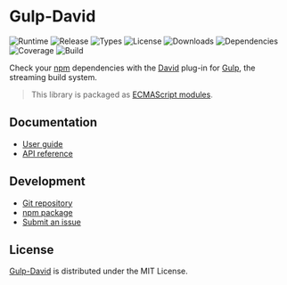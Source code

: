 # Gulp-David
![Runtime](https://badgen.net/npm/node/@cedx/gulp-david) ![Release](https://badgen.net/npm/v/@cedx/gulp-david) ![Types](https://badgen.net/npm/types/@cedx/gulp-david) ![License](https://badgen.net/npm/license/@cedx/gulp-david) ![Downloads](https://badgen.net/npm/dt/@cedx/gulp-david) ![Dependencies](https://badgen.net/david/dep/cedx/gulp-david) ![Coverage](https://badgen.net/coveralls/c/github/cedx/gulp-david) ![Build](https://badgen.net/github/checks/cedx/gulp-david)

Check your [npm](https://www.npmjs.com) dependencies with the [David](https://badgen.net/david/dep) plug-in for [Gulp](https://gulpjs.com), the streaming build system.

> This library is packaged as [ECMAScript modules](https://nodejs.org/api/esm.html).

## Documentation
- [User guide](https://docs.belin.io/gulp-david)
- [API reference](https://api.belin.io/gulp-david)

## Development
- [Git repository](https://git.belin.io/cedx/gulp-david)
- [npm package](https://www.npmjs.com/package/@cedx/gulp-david)
- [Submit an issue](https://git.belin.io/cedx/gulp-david/issues)

## License
[Gulp-David](https://docs.belin.io/gulp-david) is distributed under the MIT License.

